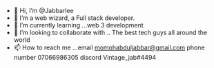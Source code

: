 - 👋 Hi, I’m @Jabbarlee
- 👀 I’m a web wizard, a Full stack developer.
- 🌱 I’m currently learning ...web 3 development 
- 💞️ I’m looking to collaborate with .. The best tech guys all around the world 
- 📫 How to reach me ...email momohabduljabbar@gmail.com phone number 07066986305 discord Vintage_jab#4494 

<!---
Jabbarlee/Jabbarlee is a ✨ special ✨ repository because its `README.md` (this file) appears on your GitHub profile.
You can click the Preview link to take a look at your changes.
--->
